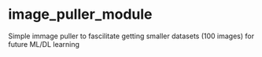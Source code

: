 # image_puller_module
Simple immage puller to fascilitate getting smaller datasets (100 images) for future ML/DL learning

